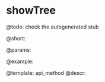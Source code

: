 showTree
=============


@todo:
	check the autogenerated stub

@short:
	

@params:





@example:

@template:	api_method
@descr:

